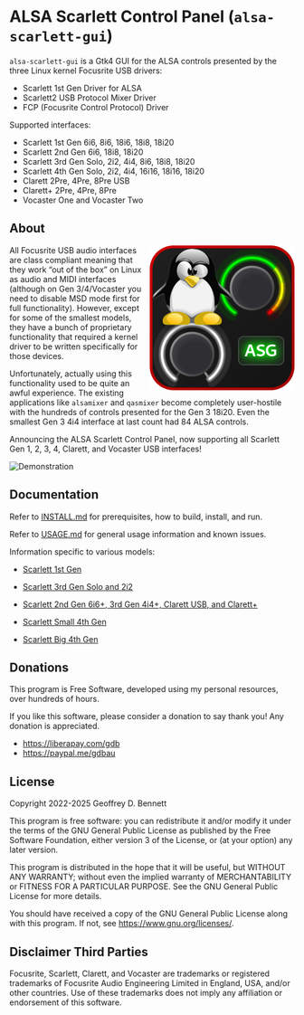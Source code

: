 # ALSA Scarlett Control Panel (`alsa-scarlett-gui`)

`alsa-scarlett-gui` is a Gtk4 GUI for the ALSA controls presented by
the three Linux kernel Focusrite USB drivers:

- Scarlett 1st Gen Driver for ALSA
- Scarlett2 USB Protocol Mixer Driver
- FCP (Focusrite Control Protocol) Driver

Supported interfaces:
- Scarlett 1st Gen 6i6, 8i6, 18i6, 18i8, 18i20
- Scarlett 2nd Gen 6i6, 18i8, 18i20
- Scarlett 3rd Gen Solo, 2i2, 4i4, 8i6, 18i8, 18i20
- Scarlett 4th Gen Solo, 2i2, 4i4, 16i16, 18i16, 18i20
- Clarett 2Pre, 4Pre, 8Pre USB
- Clarett+ 2Pre, 4Pre, 8Pre
- Vocaster One and Vocaster Two

## About

<img src="img/alsa-scarlett-gui.png" align="right">

All Focusrite USB audio interfaces are class compliant meaning that
they work “out of the box” on Linux as audio and MIDI interfaces
(although on Gen 3/4/Vocaster you need to disable MSD mode first for
full functionality). However, except for some of the smallest models,
they have a bunch of proprietary functionality that required a kernel
driver to be written specifically for those devices.

Unfortunately, actually using this functionality used to be quite an
awful experience. The existing applications like `alsamixer` and
`qasmixer` become completely user-hostile with the hundreds of
controls presented for the Gen 3 18i20. Even the smallest Gen 3 4i4
interface at last count had 84 ALSA controls.

Announcing the ALSA Scarlett Control Panel, now supporting all
Scarlett Gen 1, 2, 3, 4, Clarett, and Vocaster USB interfaces!

![Demonstration](img/demo.gif)

## Documentation

Refer to [INSTALL.md](docs/INSTALL.md) for prerequisites, how to
build, install, and run.

Refer to [USAGE.md](docs/USAGE.md) for general usage information and
known issues.

Information specific to various models:

- [Scarlett 1st Gen](docs/iface-1st-gen.md)

- [Scarlett 3rd Gen Solo and 2i2](docs/iface-small.md)

- [Scarlett 2nd Gen 6i6+, 3rd Gen 4i4+, Clarett USB, and
  Clarett+](docs/iface-large.md)

- [Scarlett Small 4th Gen](docs/iface-4th-gen-small.md)

- [Scarlett Big 4th Gen](docs/iface-4th-gen-big.md)

## Donations

This program is Free Software, developed using my personal resources,
over hundreds of hours.

If you like this software, please consider a donation to say thank
you! Any donation is appreciated.

- https://liberapay.com/gdb
- https://paypal.me/gdbau

## License

Copyright 2022-2025 Geoffrey D. Bennett

This program is free software: you can redistribute it and/or modify
it under the terms of the GNU General Public License as published by
the Free Software Foundation, either version 3 of the License, or (at
your option) any later version.

This program is distributed in the hope that it will be useful, but
WITHOUT ANY WARRANTY; without even the implied warranty of
MERCHANTABILITY or FITNESS FOR A PARTICULAR PURPOSE.  See the GNU
General Public License for more details.

You should have received a copy of the GNU General Public License
along with this program.  If not, see <https://www.gnu.org/licenses/>.

## Disclaimer Third Parties

Focusrite, Scarlett, Clarett, and Vocaster are trademarks or
registered trademarks of Focusrite Audio Engineering Limited in
England, USA, and/or other countries. Use of these trademarks does not
imply any affiliation or endorsement of this software.
